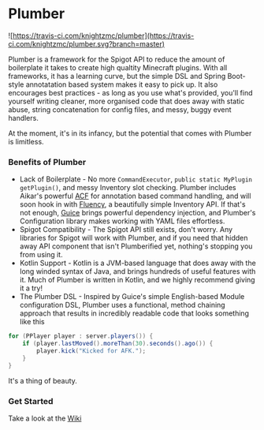# Plumber

![https://travis-ci.com/knightzmc/plumber](https://travis-ci.com/knightzmc/plumber.svg?branch=master)

Plumber is a framework for the Spigot API to reduce the amount of boilerplate it takes to create high qualtity Minecraft plugins. With all frameworks, it has a learning curve, but the simple DSL and Spring Boot-style annotatation based system makes it easy to pick up. It also encourages best practices - as long as you use what's provided, you'll find yourself writing cleaner, more organised code that does away with static abuse, string concatenation for config files, and messy, buggy event handlers.

At the moment, it's in its infancy, but the potential that comes with Plumber is limitless.

### Benefits of Plumber
* Lack of Boilerplate - No more `CommandExecutor`, `public static MyPlugin getPlugin()`, and messy Inventory slot checking. Plumber includes Aikar's powerful [ACF](https://github.com/aikar/commands) for annotation based command handling, and will soon hook in with [Fluency](https://github.com/knightzmc/spigotmenus/tree/dev), a beautifully simple Inventory API. If that's not enough, [Guice](https://github.com/google/guice/) brings powerful dependency injection, and Plumber's Configuration library makes working with YAML files effortless.
* Spigot Compatibility - The Spigot API still exists, don't worry. Any libraries for Spigot will work with Plumber, and if you need that hidden away API component that isn't Plumberified yet, nothing's stopping you from using it.
* Kotlin Support - Kotlin is a JVM-based language that does away with the long winded syntax of Java, and brings hundreds of useful features with it. Much of Plumber is written in Kotlin, and we highly recommend giving it a try!
* The Plumber DSL - Inspired by Guice's simple English-based Module configuration DSL, Plumber uses a functional, method chaining approach that results in incredibly readable code that looks something like this
```java
for (PPlayer player : server.players()) {
    if (player.lastMoved().moreThan(30).seconds().ago()) {
        player.kick("Kicked for AFK.");
    }
}
```
It's a thing of beauty.


### Get Started
Take a look at the [Wiki](https://github.com/knightzmc/plumber/wiki)
